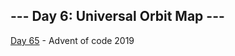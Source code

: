 ## --- Day 6: Universal Orbit Map ---

[Day 65](https://adventofcode.com/2019/day/6) - Advent of code 2019
